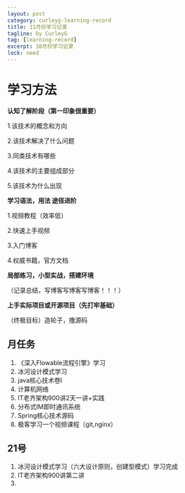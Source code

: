 ```yaml
---
layout: post
category: curleyg-learning-record
title: 11月份学习记录
tagline: by CurleyG
tag: [learning-record]
excerpt: 10月份学习记录
lock: need
---
```

# 学习方法

**认知了解阶段（第一印象很重要）**

1.该技术的概念和方向

2.该技术解决了什么问题

3.同类技术有哪些

4.该技术的主要组成部分 

5.该技术为什么出现



**学习语法，用法 途径进阶**

1.视频教程（效率低）

2.快速上手视频

3.入门博客

4.权威书籍，官方文档



**局部练习，小型实战，搭建环境**

（记录总结，写博客写博客写博客！！！）



**上手实际项目或开源项目（先打牢基础）**



（终极目标）造轮子，撸源码

## 月任务
1. 《深入Flowable流程引擎》学习
2.   冰河设计模式学习
3.  java核心技术卷I
4. 计算机网络
5. IT老齐架构900讲2天一讲+实践
6. 分布式IM即时通讯系统
7. Spring核心技术源码
8. 极客学习一个视频课程（git,nginx）


## 21号
1. 冰河设计模式学习（六大设计原则，创建型模式）学习完成
2. IT老齐架构900讲第二讲
3. 

